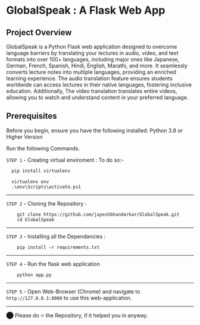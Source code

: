 # GlobalSpeak : A Flask Web App

## Project Overview
GlobalSpeak is a Python Flask web application designed to overcome language barriers by translating your lectures in audio, video, and text formats into over 100+ languages, including major ones like Japanese, German, French, Spanish, Hindi, English, Marathi, and more. It seamlessly converts lecture notes into multiple languages, providing an enriched learning experience. The audio translation feature ensures students worldwide can access lectures in their native languages, fostering inclusive education. Additionally, The video translation translates entire videos, allowing you to watch and understand content in your preferred language.

## Prerequisites
Before you begin, ensure you have the following installed:
    Python 3.8 or Higher Version

Run the following Commands.

`STEP 1` - Creating virtual enviroment :
To do so:-
```bash
  pip install virtualenv
```
```
  virtualenv env
  .\env\Scripts\activate.ps1
```
----
`STEP 2` - Cloning the Repository :
```
    git clone https://github.com/jayeshbhandarkar/GlobalSpeak.git
    cd GlobalSpeak
```
----
`STEP 3` - Installing all the Dependancies :

```
    pip install -r requirements.txt
```
---
`STEP 4` - Run the flask web application
```
    python app.py
```
---
`STEP 5` - Open Web-Browser (Chrome) and navigate to `http://127.0.0.1:8000` to use this web-application.

---

⬤ Please do ⭐ the Repository, if it helped you in anyway.
